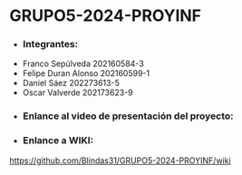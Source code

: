 # GRUPO5-2024-PROYINF
* ### Integrantes:
- Franco Sepúlveda 202160584-3
- Felipe Duran Alonso 202160599-1
- Daniel Sáez 202273613-5
- Oscar Valverde 202173623-9
*  ### Enlance al video de presentación del proyecto:
* ### Enlance a WIKI:
https://github.com/Blindas31/GRUPO5-2024-PROYINF/wiki
